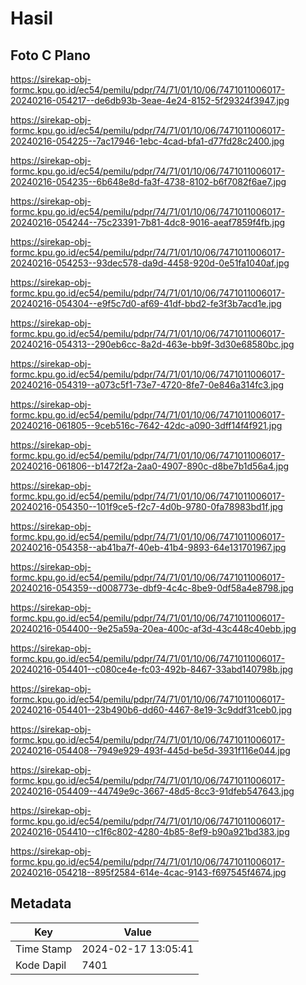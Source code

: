 # Hasil

## Foto C Plano

https://sirekap-obj-formc.kpu.go.id/ec54/pemilu/pdpr/74/71/01/10/06/7471011006017-20240216-054217--de6db93b-3eae-4e24-8152-5f29324f3947.jpg

https://sirekap-obj-formc.kpu.go.id/ec54/pemilu/pdpr/74/71/01/10/06/7471011006017-20240216-054225--7ac17946-1ebc-4cad-bfa1-d77fd28c2400.jpg

https://sirekap-obj-formc.kpu.go.id/ec54/pemilu/pdpr/74/71/01/10/06/7471011006017-20240216-054235--6b648e8d-fa3f-4738-8102-b6f7082f6ae7.jpg

https://sirekap-obj-formc.kpu.go.id/ec54/pemilu/pdpr/74/71/01/10/06/7471011006017-20240216-054244--75c23391-7b81-4dc8-9016-aeaf7859f4fb.jpg

https://sirekap-obj-formc.kpu.go.id/ec54/pemilu/pdpr/74/71/01/10/06/7471011006017-20240216-054253--93dec578-da9d-4458-920d-0e51fa1040af.jpg

https://sirekap-obj-formc.kpu.go.id/ec54/pemilu/pdpr/74/71/01/10/06/7471011006017-20240216-054304--e9f5c7d0-af69-41df-bbd2-fe3f3b7acd1e.jpg

https://sirekap-obj-formc.kpu.go.id/ec54/pemilu/pdpr/74/71/01/10/06/7471011006017-20240216-054313--290eb6cc-8a2d-463e-bb9f-3d30e68580bc.jpg

https://sirekap-obj-formc.kpu.go.id/ec54/pemilu/pdpr/74/71/01/10/06/7471011006017-20240216-054319--a073c5f1-73e7-4720-8fe7-0e846a314fc3.jpg

https://sirekap-obj-formc.kpu.go.id/ec54/pemilu/pdpr/74/71/01/10/06/7471011006017-20240216-061805--9ceb516c-7642-42dc-a090-3dff14f4f921.jpg

https://sirekap-obj-formc.kpu.go.id/ec54/pemilu/pdpr/74/71/01/10/06/7471011006017-20240216-061806--b1472f2a-2aa0-4907-890c-d8be7b1d56a4.jpg

https://sirekap-obj-formc.kpu.go.id/ec54/pemilu/pdpr/74/71/01/10/06/7471011006017-20240216-054350--101f9ce5-f2c7-4d0b-9780-0fa78983bd1f.jpg

https://sirekap-obj-formc.kpu.go.id/ec54/pemilu/pdpr/74/71/01/10/06/7471011006017-20240216-054358--ab41ba7f-40eb-41b4-9893-64e131701967.jpg

https://sirekap-obj-formc.kpu.go.id/ec54/pemilu/pdpr/74/71/01/10/06/7471011006017-20240216-054359--d008773e-dbf9-4c4c-8be9-0df58a4e8798.jpg

https://sirekap-obj-formc.kpu.go.id/ec54/pemilu/pdpr/74/71/01/10/06/7471011006017-20240216-054400--9e25a59a-20ea-400c-af3d-43c448c40ebb.jpg

https://sirekap-obj-formc.kpu.go.id/ec54/pemilu/pdpr/74/71/01/10/06/7471011006017-20240216-054401--c080ce4e-fc03-492b-8467-33abd140798b.jpg

https://sirekap-obj-formc.kpu.go.id/ec54/pemilu/pdpr/74/71/01/10/06/7471011006017-20240216-054401--23b490b6-dd60-4467-8e19-3c9ddf31ceb0.jpg

https://sirekap-obj-formc.kpu.go.id/ec54/pemilu/pdpr/74/71/01/10/06/7471011006017-20240216-054408--7949e929-493f-445d-be5d-3931f116e044.jpg

https://sirekap-obj-formc.kpu.go.id/ec54/pemilu/pdpr/74/71/01/10/06/7471011006017-20240216-054409--44749e9c-3667-48d5-8cc3-91dfeb547643.jpg

https://sirekap-obj-formc.kpu.go.id/ec54/pemilu/pdpr/74/71/01/10/06/7471011006017-20240216-054410--c1f6c802-4280-4b85-8ef9-b90a921bd383.jpg

https://sirekap-obj-formc.kpu.go.id/ec54/pemilu/pdpr/74/71/01/10/06/7471011006017-20240216-054218--895f2584-614e-4cac-9143-f697545f4674.jpg


## Metadata

| Key        | Value               |
| ---------- | ------------------- |
| Time Stamp | 2024-02-17 13:05:41 |
| Kode Dapil | 7401                |



